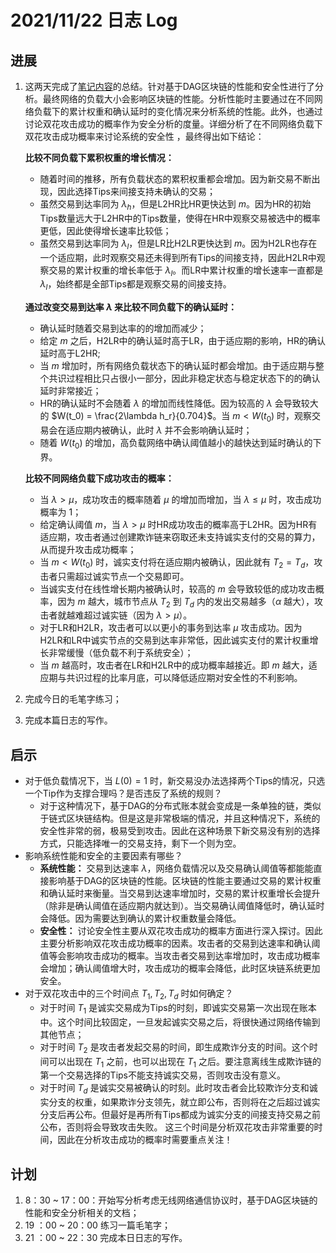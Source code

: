 # 2021/11/22 日志 Log

## 进展

1. 这两天完成了[笔记内容](./Blockchain/../../Double_Spending_Attacks/Notes/6.md)的总结。针对基于DAG区块链的性能和安全性进行了分析。最终网络的负载大小会影响区块链的性能。分析性能时主要通过在不同网络负载下的累计权重和确认延时的变化情况来分析系统的性能。此外，也通过讨论双花攻击成功的概率作为安全分析的度量。详细分析了在不同网络负载下双花攻击成功概率来讨论系统的安全性 ，最终得出如下结论：

    **比较不同负载下累积权重的增长情况：**
     * 随着时间的推移，所有负载状态的累积权重都会增加。因为新交易不断出现，因此选择Tips来间接支持未确认的交易；
     * 虽然交易到达率同为 $\lambda_h$，但是L2HR比HR更快达到 $m$。因为HR的初始Tips数量远大于L2HR中的Tips数量，使得在HR中观察交易被选中的概率更低，因此使得增长速率比较低；
     * 虽然交易到达率同为 $\lambda_l$，但是LR比H2LR更快达到 $m$。因为H2LR也存在一个适应期，此时观察交易还未得到所有Tips的间接支持，因此H2LR中观察交易的累计权重的增长率低于 $\lambda_l$。而LR中累计权重的增长速率一直都是 $\lambda_l$，始终都是全部Tips都是观察交易的间接支持。

    **通过改变交易到达率 $\lambda$ 来比较不同负载下的确认延时：**
   * 确认延时随着交易到达率的的增加而减少；
   * 给定 $m$ 之后，H2LR中的确认延时高于LR，由于适应期的影响，HR的确认延时高于L2HR;
   * 当 $m$ 增加时，所有网络负载状态下的确认延时都会增加。由于适应期与整个共识过程相比只占很小一部分，因此非稳定状态与稳定状态下的的确认延时非常接近；
   * HR的确认延时不会随着 $\lambda$ 的增加而线性降低。因为较高的 $\lambda$ 会导致较大的 $W(t_0) = \frac{2\lambda h_r}{0.704}$。当 $m < W(t_0)$ 时，观察交易会在适应期内被确认，此时 $\lambda$ 并不会影响确认延时；
   * 随着 $W(t_0)$ 的增加，高负载网络中确认阈值越小的越快达到延时确认的下界。

    **比较不同网络负载下成功攻击的概率：**

   * 当 $\lambda > \mu$，成功攻击的概率随着 $\mu$ 的增加而增加，当 $\lambda \leq \mu$ 时，攻击成功概率为 $1$；
   * 给定确认阈值 $m$，当 $\lambda > \mu$ 时HR成功攻击的概率高于L2HR。因为HR有适应期，攻击者通过创建欺诈链来窃取还未支持诚实支付的交易的算力，从而提升攻击成功概率；
   * 当 $m < W(t_0)$ 时，诚实支付将在适应期内被确认，因此就有 $T_2 = T_d$，攻击者只需超过诚实节点一个交易即可。
   * 当诚实支付在线性增长期内被确认时，较高的 $m$ 会导致较低的成功攻击概率，因为 $m$ 越大，城市节点从 $T_2$ 到 $T_d$ 内的发出交易越多（$\alpha$ 越大），攻击者就越难超过诚实链（因为 $\lambda > \mu$）。
   * 对于LR和H2LR，攻击者可以以更小的事务到达率 $\mu$ 攻击成功。因为 H2LR和LR中诚实节点的交易到达率非常低，因此诚实支付的累计权重增长非常缓慢（低负载不利于系统安全）；
   * 当 $m$ 越高时，攻击者在LR和H2LR中的成功概率越接近。即 $m$ 越大，适应期与共识过程的比率月底，可以降低适应期对安全性的不利影响。
1. 完成今日的毛笔字练习；
2. 完成本篇日志的写作。
   
## 启示

* 对于低负载情况下，当 $L(0) = 1$ 时，新交易没办法选择两个Tips的情况，只选一个Tip作为支撑合理吗？是否违反了系统的规则？
  * 对于这种情况下，基于DAG的分布式账本就会变成是一条单独的链，类似于链式区块链结构。但是这是非常极端的情况，并且这种情况下，系统的安全性非常的弱，极易受到攻击。因此在这种场景下新交易没有别的选择方式，只能选择唯一的交易支持，剩下一个则为空。
* 影响系统性能和安全的主要因素有哪些？
  * **系统性能：** 交易到达速率 $\lambda$，网络负载情况以及交易确认阈值等都能能直接影响基于DAG的区块链的性能。区块链的性能主要通过交易的累计权重和确认延时来衡量。当交易到达速率增加时，交易的累计权重增长会提升（除非是确认阈值在适应期内就达到）。当交易确认阈值降低时，确认延时会降低。因为需要达到确认的累计权重数量会降低。
  * **安全性：** 讨论安全性主要从双花攻击成功的概率方面进行深入探讨。因此主要分析影响双花攻击成功概率的因素。攻击者的交易到达速率和确认阈值等会影响攻击成功的概率。当攻击者交易到达率增加时，攻击成功概率会增加；确认阈值增大时，攻击成功的概率会降低，此时区块链系统更加安全。
* 对于双花攻击中的三个时间点 $T_1, T_2, T_d$ 时如何确定？
  * 对于时间 $T_1$ 是诚实交易成为Tips的时刻，即诚实交易第一次出现在账本中。这个时间比较固定，一旦发起诚实交易之后，将很快通过网络传输到其他节点；
  * 对于时间 $T_2$ 是攻击者发起交易的时间，即生成欺诈分支的时间。这个时间可以出现在 $T_1$ 之前，也可以出现在 $T_1$ 之后。要注意离线生成欺诈链的第一个交易选择的Tips不能支持诚实交易，否则攻击没有意义。
  * 对于时间 $T_d$ 是诚实交易被确认的时刻。此时攻击者会比较欺诈分支和诚实分支的权重，如果欺诈分支领先，就立即公布，否则将在之后超过诚实分支后再公布。但最好是再所有Tips都成为诚实分支的间接支持交易之前公布，否则将会导致攻击失败。
  这三个时间是分析双花攻击非常重要的时间，因此在分析攻击成功的概率时需要重点关注！

## 计划

1. 8：30 ~ 17：00：开始写分析考虑无线网络通信协议时，基于DAG区块链的性能和安全分析相关的文档；
2. 19 ：00 ~ 20：00 练习一篇毛笔字；
3. 21 ：00 ~ 22：30 完成本日日志的写作。